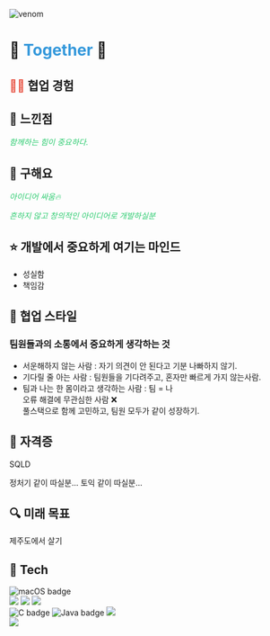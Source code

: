![venom](https://capsule-render.vercel.app/api?type=venom&height=200&text=🐰%20KIM%20SEOHYUN.&fontSize=70&color=0:8871e5,100:b678c4&stroke=b678c4)
  
  <h1><p><strong>👀 <span style="color: #3498db;">Together</span> 👀</strong></p></h1>
  
  <h2><a href="https://github.com/akrxso/sublindway" style="color: #e74c3c; text-decoration: none;">👊🏻</a> 협업 경험 </h2>
  
  
  <h2>🌻 느낀점</h2>
  <p style="font-style: italic; color: #2ecc71;">
    함께하는 힘이 중요하다.
  </p>
  
  <h2>💟 구해요</h2>
  <p style="font-style: italic; color: #2ecc71;">
    아이디어 싸움🔥
  </p>
  <p style="font-style: italic; color: #2ecc71;">
    흔하지 않고 창의적인 아이디어로 개발하실분
  </p>
  
  <h2>⭐️ 개발에서 중요하게 여기는 마인드</h2>
  <ul>
    <li>성실함</li>
    <li>책임감</li>
  </ul>
  
  <h2>🌈 협업 스타일</h2>
  <h3>팀원들과의 소통에서 중요하게 생각하는 것</h3>
  <ul>
    <li>서운해하지 않는 사람 : 자기 의견이 안 된다고 기분 나빠하지 않기.</li>
    <li>기다릴 줄 아는 사람 : 팀원들을 기다려주고, 혼자만 빠르게 가지 않는사람.</li>
    <li>팀과 나는 한 몸이라고 생각하는 사람 : 팀 = 나<br> 오류 해결에 무관심한 사람 ❌ <br> 풀스택으로 함께 고민하고, 팀원 모두가 같이 성장하기.</li>
  </ul>
  
  <h2>🔑 자격증</h2>
  <p>SQLD</p>
  정처기 같이 따실분...
  토익 같이 따실분...
  
  <h2>🔍 미래 목표</h2>
  <p>제주도에서 살기</p>



  <h2>🔨 Tech</h2>
  <div>
    <img src="https://img.shields.io/badge/mac%20os-000000?style=for-the-badge&logo=apple&logoColor=white" alt="macOS badge" /><br>
    <img src="https://img.shields.io/badge/Android_Studio-3DDC84?style=for-the-badge&logo=android-studio&logoColor=white" /> <img src="https://img.shields.io/badge/iOS-000000?style=for-the-badge&logo=ios&logoColor=white" /> <img src="https://img.shields.io/badge/Xcode-007ACC?style=for-the-badge&logo=Xcode&logoColor=white" /> <br>       
    <img src="https://img.shields.io/badge/C-00599C?style=for-the-badge&logo=c&logoColor=white" alt="C badge" />
    <img src="https://img.shields.io/badge/Java-ED8B00?style=for-the-badge&logo=openjdk&logoColor=white" alt="Java badge" />
    <img src="https://img.shields.io/badge/Swift-FA7343?style=for-the-badge&logo=swift&logoColor=white" /> <br>
    <img src="https://img.shields.io/badge/Slack-4A154B?style=for-the-badge&logo=slack&logoColor=white" />
  </div>

